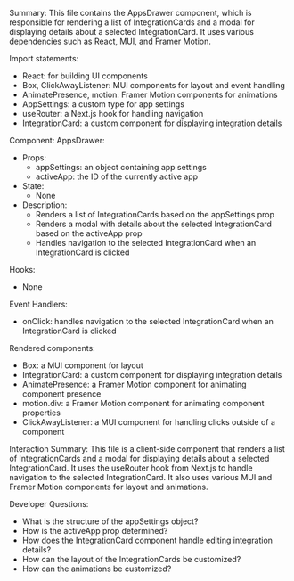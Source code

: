 Summary:
This file contains the AppsDrawer component, which is responsible for rendering a list of IntegrationCards and a modal for displaying details about a selected IntegrationCard. It uses various dependencies such as React, MUI, and Framer Motion.

Import statements:
- React: for building UI components
- Box, ClickAwayListener: MUI components for layout and event handling
- AnimatePresence, motion: Framer Motion components for animations
- AppSettings: a custom type for app settings
- useRouter: a Next.js hook for handling navigation
- IntegrationCard: a custom component for displaying integration details

Component:
AppsDrawer:
- Props:
  - appSettings: an object containing app settings
  - activeApp: the ID of the currently active app
- State:
  - None
- Description:
  - Renders a list of IntegrationCards based on the appSettings prop
  - Renders a modal with details about the selected IntegrationCard based on the activeApp prop
  - Handles navigation to the selected IntegrationCard when an IntegrationCard is clicked

Hooks:
- None

Event Handlers:
- onClick: handles navigation to the selected IntegrationCard when an IntegrationCard is clicked

Rendered components:
- Box: a MUI component for layout
- IntegrationCard: a custom component for displaying integration details
- AnimatePresence: a Framer Motion component for animating component presence
- motion.div: a Framer Motion component for animating component properties
- ClickAwayListener: a MUI component for handling clicks outside of a component

Interaction Summary:
This file is a client-side component that renders a list of IntegrationCards and a modal for displaying details about a selected IntegrationCard. It uses the useRouter hook from Next.js to handle navigation to the selected IntegrationCard. It also uses various MUI and Framer Motion components for layout and animations.

Developer Questions:
- What is the structure of the appSettings object?
- How is the activeApp prop determined?
- How does the IntegrationCard component handle editing integration details?
- How can the layout of the IntegrationCards be customized?
- How can the animations be customized?